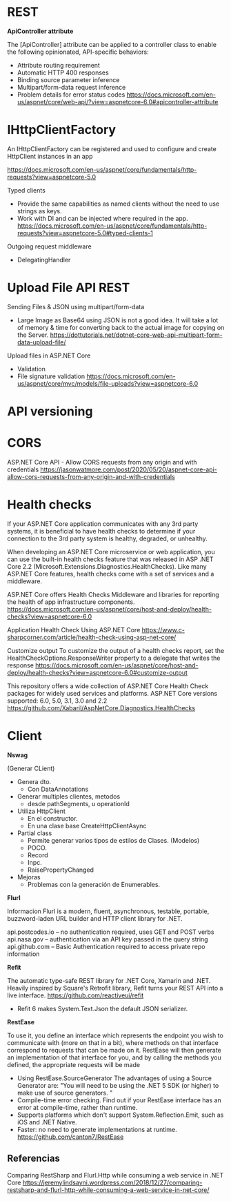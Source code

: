 # REST


**ApiController attribute**

The [ApiController] attribute can be applied to a controller class to enable the following opinionated, API-specific behaviors:

- Attribute routing requirement
- Automatic HTTP 400 responses
- Binding source parameter inference
- Multipart/form-data request inference
- Problem details for error status codes
https://docs.microsoft.com/en-us/aspnet/core/web-api/?view=aspnetcore-6.0#apicontroller-attribute


# IHttpClientFactory 

An IHttpClientFactory can be registered and used to configure and create HttpClient instances in an app

https://docs.microsoft.com/en-us/aspnet/core/fundamentals/http-requests?view=aspnetcore-5.0

Typed clients
- Provide the same capabilities as named clients without the need to use strings as keys.
- Work with DI and can be injected where required in the app.
https://docs.microsoft.com/en-us/aspnet/core/fundamentals/http-requests?view=aspnetcore-5.0#typed-clients-1


Outgoing request middleware
- DelegatingHandler




# Upload File API REST

Sending Files & JSON using multipart/form-data
-  Large Image as Base64 using JSON is not a good idea. It will take a lot of memory & time for converting back to the actual image for copying on the Server.
https://dottutorials.net/dotnet-core-web-api-multipart-form-data-upload-file/


Upload files in ASP.NET Core
- Validation
- File signature validation
https://docs.microsoft.com/en-us/aspnet/core/mvc/models/file-uploads?view=aspnetcore-6.0


# API versioning

# CORS 

ASP.NET Core API - Allow CORS requests from any origin and with credentials
https://jasonwatmore.com/post/2020/05/20/aspnet-core-api-allow-cors-requests-from-any-origin-and-with-credentials

# Health checks

If your ASP.NET Core application communicates with any 3rd party systems, it is beneficial to have health checks to determine if your connection to the 3rd party system is healthy, degraded, or unhealthy.

When developing an ASP.NET Core microservice or web application, you can use the built-in health checks feature that was released in ASP .NET Core 2.2 (Microsoft.Extensions.Diagnostics.HealthChecks). Like many ASP.NET Core features, health checks come with a set of services and a middleware.


ASP.NET Core offers Health Checks Middleware and libraries for reporting the health of app infrastructure components.
https://docs.microsoft.com/en-us/aspnet/core/host-and-deploy/health-checks?view=aspnetcore-6.0


Application Health Check Using ASP.NET Core
https://www.c-sharpcorner.com/article/health-check-using-asp-net-core/
 

Customize output
To customize the output of a health checks report, set the HealthCheckOptions.ResponseWriter property to a delegate that writes the response
https://docs.microsoft.com/en-us/aspnet/core/host-and-deploy/health-checks?view=aspnetcore-6.0#customize-output

This repository offers a wide collection of ASP.NET Core Health Check packages for widely used services and platforms.
ASP.NET Core versions supported: 6.0, 5.0, 3.1, 3.0 and 2.2
https://github.com/Xabaril/AspNetCore.Diagnostics.HealthChecks

# Client


**Nswag**

(Generar CLient)

- Genera dto.
	- Con DataAnnotations
- Generar multiples clientes, metodos
	- desde pathSegments, u operationId
- Utiliza HttpClient
	- En el constructor.
	- En una clase base CreateHttpClientAsync
- Partial class
  - Permite generar varios tipos de estilos de Clases. (Modelos)
  - POCO.
  - Record
  - Inpc.
  - RaisePropertyChanged	
- Mejoras
  - Problemas con la generación de Enumerables.


**Flurl**

Informacion
Flurl is a modern, fluent, asynchronous, testable, portable, buzzword-laden URL builder and HTTP client library for .NET.



api.postcodes.io – no authentication required, uses GET and POST verbs
api.nasa.gov – authentication via an API key passed in the query string
api.github.com – Basic Authentication required to access private repo information

 
**Refit**
  
The automatic type-safe REST library for .NET Core, Xamarin and .NET. Heavily inspired by Square's Retrofit library, Refit turns your REST API into a live interface. 
https://github.com/reactiveui/refit 

- Refit 6 makes System.Text.Json the default JSON serializer.


**RestEase**

To use it, you define an interface which represents the endpoint you wish to communicate with (more on that in a bit), where methods on that interface correspond to requests that can be made on it. RestEase will then generate an implementation of that interface for you, and by calling the methods you defined, the appropriate requests will be made
- Using RestEase.SourceGenerator
The advantages of using a Source Generator are:  "You will need to be using the .NET 5 SDK (or higher) to make use of source generators. "
-    Compile-time error checking. Find out if your RestEase interface has an error at compile-time, rather than runtime.
-    Supports platforms which don't support System.Reflection.Emit, such as iOS and .NET Native.
-    Faster: no need to generate implementations at runtime.
https://github.com/canton7/RestEase


## Referencias

Comparing RestSharp and Flurl.Http while consuming a web service in .NET Core
https://jeremylindsayni.wordpress.com/2018/12/27/comparing-restsharp-and-flurl-http-while-consuming-a-web-service-in-net-core/

